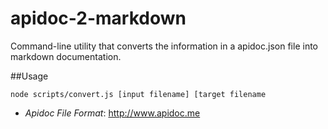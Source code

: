apidoc-2-markdown
=================

Command-line utility that converts the information in a apidoc.json file into markdown documentation. 

##Usage

```
node scripts/convert.js [input filename] [target filename
```

* *Apidoc File Format*: http://www.apidoc.me